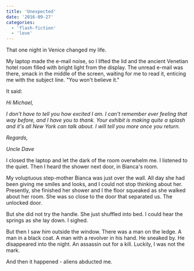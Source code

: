 ```yaml
---
title: 'Unexpected'
date: '2016-09-27'
categories:
  - 'flash-fiction'
  - 'love'
---
```


That one night in Venice changed my life.

My laptop made the e-mail noise, so I lifted the lid and the ancient Venetian
hotel room filled with bright light from the display. The unread e-mail was
there, smack in the middle of the screen, waiting for me to read it, enticing me
with the subject line. "You won't believe it."

It said:

_Hi Michael,_

_I don't have to tell you how excited I am. I can't remember ever feeling that
way before, and I have you to thank. Your exhibit is making quite a splash and
it's all New York can talk about. I will tell you more once you return._

_Regards,_

_Uncle Dave_

I closed the laptop and let the dark of the room overwhelm me. I listened to the
quiet. Then I heard the shower next door, in Bianca's room.

My voluptuous step-mother Bianca was just over the wall. All day she had been
giving me smiles and looks, and I could not stop thinking about her. Presently,
she finished her shower and I the floor squeaked as she walked about her room.
She was so close to the door that separated us. The unlocked door.

But she did not try the handle. She just shuffled into bed. I could hear the
springs as she lay down. I sighed.

But then I saw _him_ outside the window. There was a man on the ledge. A man in
a black coat. A man with a revolver in his hand. He sneaked by. He disappeared
into the night. An assassin out for a kill. Luckily, I was not the mark.

And then it happened - aliens abducted me.
